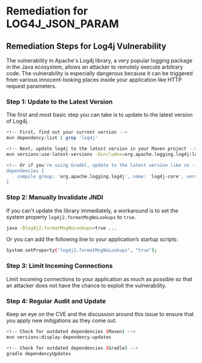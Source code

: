 # Remediation for LOG4J_JSON_PARAM

## Remediation Steps for Log4j Vulnerability

The vulnerability in Apache's Log4j library, a very popular logging package in the Java ecosystem, allows an attacker to remotely execute arbitrary code. The vulnerability is especially dangerous because it can be triggered from various innocent-looking places inside your application like HTTP request parameters.

### Step 1: Update to the Latest Version
The first and most basic step you can take is to update to the latest version of Log4j.

```bash
<!-- First, find out your current version -->
mvn dependency:list | grep 'log4j'

<!-- Next, update log4j to the latest version in your Maven project -->
mvn versions:use-latest-versions -Dincludes=org.apache.logging.log4j:log4j-core 

<!-- Or if you're using Gradel, update to the latest version like so -->
dependencies {
    compile group: 'org.apache.logging.log4j', name: 'log4j-core', version: '2.15.0'
}
```

### Step 2: Manually Invalidate JNDI 

If you can't update the library immediately, a workaround is to set the system property `log4j2.formatMsgNoLookups` to `true`.

```bash
java -Dlog4j2.formatMsgNoLookups=true ...
```

Or you can add the following line to your application’s startup scripts:

```bash
System.setProperty("log4j2.formatMsgNoLookups", "true");
```

### Step 3: Limit Incoming Connections

Limit incoming connections to your application as much as possible so that an attacker does not have the chance to exploit the vulnerability.

### Step 4: Regular Audit and Update

Keep an eye on the CVE and the discussion around this issue to ensure that you apply new mitigations as they come out.

```bash
<!-- Check for outdated dependencies (Maven) -->
mvn versions:display-dependency-updates

<!-- Check for outdated dependencies (Gradle) -->
gradle dependencyUpdates
```